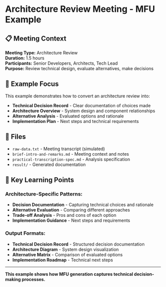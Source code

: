 # Architecture Review Meeting - MFU Example

## 📋 Meeting Context

**Meeting Type:** Architecture Review  
**Duration:** 1.5 hours  
**Participants:** Senior Developers, Architects, Tech Lead  
**Purpose:** Review technical design, evaluate alternatives, make decisions

## 🎯 Example Focus

This example demonstrates how to convert an architecture review into:
- **Technical Decision Record** - Clear documentation of choices made
- **Architecture Overview** - System design and component relationships
- **Alternative Analysis** - Evaluated options and rationale
- **Implementation Plan** - Next steps and technical requirements

## 📁 Files

- `raw-data.txt` - Meeting transcript (simulated)
- `brief-intro-and-remarks.md` - Meeting context and notes
- `practical-transcription-spec.md` - Analysis specification
- `result/` - Generated documentation

## 🔧 Key Learning Points

### **Architecture-Specific Patterns:**
- **Decision Documentation** - Capturing technical choices and rationale
- **Alternative Evaluation** - Comparing different approaches
- **Trade-off Analysis** - Pros and cons of each option
- **Implementation Guidance** - Next steps and requirements

### **Output Formats:**
- **Technical Decision Record** - Structured decision documentation
- **Architecture Diagram** - System design visualization
- **Alternative Matrix** - Comparison of evaluated options
- **Implementation Roadmap** - Technical next steps

---

**This example shows how MFU generation captures technical decision-making processes.**
